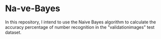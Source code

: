 # Na-ve-Bayes
In this repository, I intend to use the Naive Bayes algorithm to calculate the accuracy percentage of number recognition in the "validationimages" test dataset.
